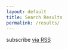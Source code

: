```yaml
---
layout: default
title: Search Results
permalink: /results/
---
```




<div class="home">
  <div>
    <gcse:searchresults-only></gcse:searchresults-only>
  </div>

  <p class="rss-subscribe">subscribe <a href="{{ "/feed.xml" | prepend: site.baseurl }}">via RSS</a></p>

</div>
